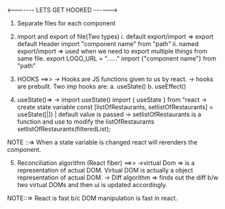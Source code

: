 <------- LETS GET HOOKED ------>

1. Separate files for each component

2. import and export of file(Two types)
   i. default export/import => export default Header
                               import "component name" from "path"
   ii. named export/import => used when we need to export multiple things from same file.
                              export LOGO_URL = "......"
                              import {"component name"} from "path"

3. HOOKS ==>> 
  -> Hooks are JS functions given to us by react.
  -> hooks are prebuilt.
  Two imp hooks are:
  a. useState()
  b. useEffect()

4. useState()=>
   -> import useState()
      import { useState } from "react
   -> create state variable
      const [listOfRestaurants, setlistOfRestaurants] = useState([|])
                                                                  |
                                                                  default value is passed
   -> setlistOfRestaurants is a function and use to modify the listOfRestaurants
                    setlistOfRestaurants(filteredList);

NOTE ::=> When a state variable is changed react will rerenders the component.

5. Reconciliation algorithm (React fiber) ==>>
   ->virtual Dom => is a representation of actual DOM. Virtual DOM is actually a object representation of actual DOM.
   -> Diff algorithm => finds out the diff b/w two virtual DOMs and then ui is updated accordingly.

NOTE::=> React is fast b/c DOM manipulation is fast in react.
